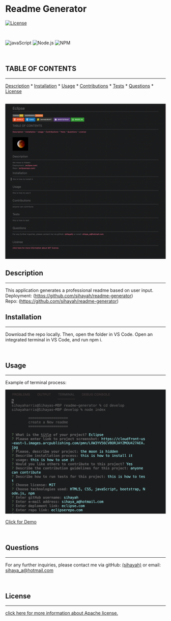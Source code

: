 # Readme Generator
  [![License](https://img.shields.io/badge/License-Apache_2.0-blue.svg)](https://opensource.org/licenses/Apache-2.0)
  
  <br>

  ![javaScript](https://img.shields.io/badge/JavaScript-323330?style=for-the-badge&logo=javascript&logoColor=F7DF1E) ![Node.js](https://img.shields.io/badge/Node.js-339933?style=for-the-badge&logo=nodedotjs&logoColor=white) ![NPM](https://img.shields.io/badge/npm-CB3837?style=for-the-badge&logo=npm&logoColor=white)

  <br>

  ## TABLE OF CONTENTS

  ---


  [Description](#description) *
  [Installation](#installation) *
  [Usage](#usage) *
  [Contributions](#contributions) *
  [Tests](#tests) *
  [Questions](#questions) *
  [License](#license)

  <br>

  <img src= 'images/readme-example.png'>
  
  <br>

  ## Description

  ---

  This application generates a professional readme based on user input.
  <br>
  Deployment: (https://github.com/sihayah/readme-generator)
  <br>
  Repo: (https://github.com/sihayah/readme-generator)

  

  ## Installation

  ---
  
  Download the repo locally. Then, open the folder in VS Code. Open an integrated terminal in VS Code, and run npm i.

  <br>

## Usage

  ---

  Example of terminal process: 
  <br>

  <img src= 'images/code-snippet.png'>

  [Click for Demo]('https://youtu.be/8qKC0QrD6O4')

  <br>

  ## Questions

  ---

  For any further inquiries, please contact me via gitHub: [(sihayah)](https://github.com/undefined) or email: sihaya_a@hotmail.com

  <br>

  

  ## License

  ---
  
  [click here for more information about Apache license.](http://www.apache.org/licenses/LICENSE-2.0)
  

  <br>
  <br>
